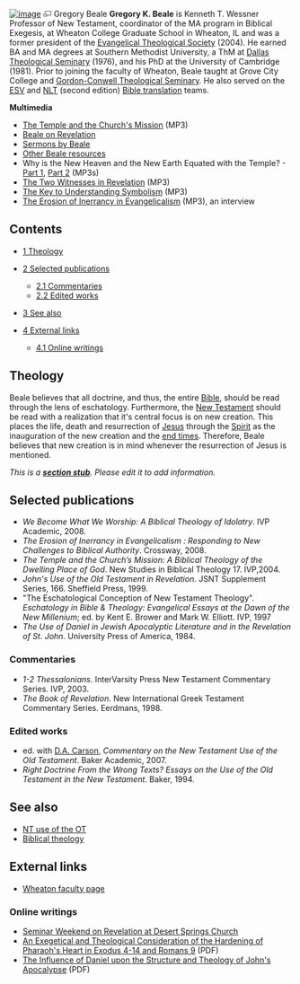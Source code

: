 [![image](images/f/f2/Beale.jpg)](http://www.theopedia.com/File:Beale.jpg)
[![image](data:image/png;base64,iVBORw0KGgoAAAANSUhEUgAAAA8AAAALCAAAAACFLIiAAAAAAnRSTlMA/1uRIrUAAABPSURBVAjXY/j///+5vXDwjAHIr26ZAgXZe8H8a/+hoIcw/9nevdVL9+79DuPvzQYZFPUezu8BMZLXgkExnD8HAu6hqv//n+HZVjD4DuUDAKlChD3fj6aPAAAAAElFTkSuQmCC)](http://www.theopedia.com/File:Beale.jpg "Enlarge")
Gregory Beale
**Gregory K. Beale** is Kenneth T. Wessner Professor of New
Testament, coordinator of the MA program in Biblical Exegesis, at
Wheaton College Graduate School in Wheaton, IL and was a former
president of the
[Evangelical Theological Society](Evangelical_Theological_Society "Evangelical Theological Society")
(2004). He earned BA and MA degrees at Southern Methodist
University, a ThM at
[Dallas Theological Seminary](Dallas_Theological_Seminary "Dallas Theological Seminary")
(1976), and his PhD at the University of Cambridge (1981). Prior to
joining the faculty of Wheaton, Beale taught at Grove City College
and
[Gordon-Conwell Theological Seminary](Gordon-Conwell_Theological_Seminary "Gordon-Conwell Theological Seminary").
He also served on the
[ESV](English_Standard_Version "English Standard Version") and
[NLT](New_Living_Translation "New Living Translation") (second
edition)
[Bible translation](English_translations_of_the_Bible "English translations of the Bible")
teams.

**Multimedia**

-   [The Temple and the Church's Mission](http://www.christreformed.org/realaudio/20070330a.mp3)
    (MP3)
-   [Beale on Revelation](http://www.lanesvillechurch.org/cgi-bin/getinvolved.pl?ministry=bealerevelationseries)
-   [Sermons by Beale](http://www.desertspringschurch.org/beale/)
-   [Other Beale resources](http://www.inlightofthegospel.org/?p=297)
-   Why is the New Heaven and the New Earth Equated with the
    Temple? -
    [Part 1](http://www.desertspringschurch.org/uploads/audio/dsc241.mp3),
    [Part 2](http://www.desertspringschurch.org/uploads/audio/dsc242.mp3)
    (MP3s)
-   [The Two Witnesses in Revelation](http://www.desertspringschurch.org/uploads/audio/dsc244.mp3)
    (MP3)
-   [The Key to Understanding Symbolism](http://www.desertspringschurch.org/uploads/audio/dsc240.mp3)
    (MP3)
-   [The Erosion of Inerrancy in Evangelicalism](http://www.podtrac.com/pts/redirect.mp3?http://www.reformedforum.org/podpress_trac/web/549/0/ctc054.mp3)
    (MP3), an interview


## Contents

-   [1 Theology](#Theology)
-   [2 Selected publications](#Selected_publications)
    -   [2.1 Commentaries](#Commentaries)
    -   [2.2 Edited works](#Edited_works)

-   [3 See also](#See_also)
-   [4 External links](#External_links)
    -   [4.1 Online writings](#Online_writings)


## Theology

Beale believes that all doctrine, and thus, the entire
[Bible](Bible "Bible"), should be read through the lens of
eschatology. Furthermore, the
[New Testament](New_Testament "New Testament") should be read with
a realization that it's central focus is on new creation. This
places the life, death and resurrection of [Jesus](Jesus "Jesus")
through the [Spirit](Holy_Spirit "Holy Spirit") as the inauguration
of the new creation and the [end times](End_times "End times").
Therefore, Beale believes that new creation is in mind whenever the
resurrection of Jesus is mentioned.

*This is a **[section stub](http://www.theopedia.com/Category:Theopedia_sectionstubs "Category:Theopedia sectionstubs")**. Please edit it to add information.*
## Selected publications

-   *We Become What We Worship: A Biblical Theology of Idolatry*.
    IVP Academic, 2008.
-   *The Erosion of Inerrancy in Evangelicalism : Responding to New Challenges to Biblical Authority*.
    Crossway, 2008.
-   *The Temple and the Church’s Mission: A Biblical Theology of the Dwelling Place of God*.
    New Studies in Biblical Theology 17. IVP,2004.
-   *John's Use of the Old Testament in Revelation*. JSNT
    Supplement Series, 166. Sheffield Press, 1999.
-   "The Eschatological Conception of New Testament Theology".
    *Eschatology in Bible & Theology: Evangelical Essays at the Dawn of the New Millenium*;
    ed. by Kent E. Brower and Mark W. Elliott. IVP, 1997
-   *The Use of Daniel in Jewish Apocalyptic Literature and in the Revelation of St. John*.
    University Press of America, 1984.

### Commentaries

-   *1-2 Thessalonians*. InterVarsity Press New Testament
    Commentary Series. IVP, 2003.
-   *The Book of Revelation*. New International Greek Testament
    Commentary Series. Eerdmans, 1998.

### Edited works

-   ed. with [D.A. Carson](D.A._Carson "D.A. Carson"),
    *Commentary on the New Testament Use of the Old Testament*. Baker
    Academic, 2007.
-   *Right Doctrine From the Wrong Texts? Essays on the Use of the Old Testament in the New Testament*.
    Baker, 1994.

## See also

-   [NT use of the OT](NT_use_of_the_OT "NT use of the OT")
-   [Biblical theology](Biblical_theology "Biblical theology")

## External links

-   [Wheaton faculty page](http://www.wheaton.edu/Theology/Faculty/beale/index.html)

### Online writings

-   [Seminar Weekend on Revelation at Desert Springs Church](http://www.desertspringschurch.org/beale/)
-   [An Exegetical and Theological Consideration of the Hardening of Pharaoh's Heart in Exodus 4-14 and Romans 9](http://faculty.gordon.edu/hu/bi/Ted_Hildebrandt/OTeSources/02-Exodus/Text/Articles/Beale-Hardening-TJ.pdf)
    (PDF)
-   [The Influence of Daniel upon the Structure and Theology of John's Apocalypse](http://www.etsjets.org/jets/journal/27/27-4/27-4-pp413-423_JETS.pdf)
    (PDF)



